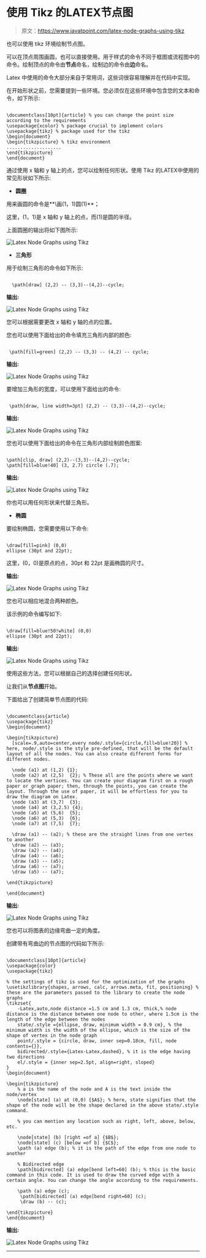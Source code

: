 # 使用 Tikz 的LATEX节点图

> 原文：<https://www.javatpoint.com/latex-node-graphs-using-tikz>

也可以使用 tikz 环境绘制节点图。

可以在顶点周围画圆，也可以直接使用。用于样式的命令不同于框图或流程图中的命令。绘制顶点的命令由**节点**命名，绘制边的命令由**边**命名。

Latex 中使用的命令大部分来自于常用词，这些词很容易理解并在代码中实现。

在开始形状之前，您需要提到一些环境。您必须仅在这些环境中包含您的文本和命令，如下所示:

```

\documentclass[10pt]{article} % you can change the point size according to the requirements
\usepackage{xcolor} % package crucial to implement colors
\usepackage{tikz} % package used for the tikz
\begin{document}
\begin{tikzpicture} % tikz environment 
....................
\end{tikzpicture}
\end{document}

```

通过使用 x 轴和 y 轴上的点，您可以绘制任何形状。使用 Tikz 的LATEX中使用的常见形状如下所示:

*   **圆圈**

用来画圆的命令是**\画(1，1)圆(1)**；

这里，(1，1)是 x 轴和 y 轴上的点，而(1)是圆的半径。

上面圆圈的输出将如下图所示:

![Latex Node Graphs using Tikz](img/ea9735223a8b22ecc4d2e4cdc22137cd.png)

*   **三角形**

用于绘制三角形的命令如下所示:

```

  \path[draw] (2,2) -- (3,3)--(4,2)--cycle;

```

**输出:**

![Latex Node Graphs using Tikz](img/c4e8fb1691a47554044fcf9db6d3b697.png)

您可以根据需要更改 x 轴和 y 轴的点的位置。

您也可以使用下面给出的命令填充三角形内部的颜色:

```

 \path[fill=green] (2,2) -- (3,3) -- (4,2) -- cycle; 

```

**输出:**

![Latex Node Graphs using Tikz](img/6908c73391448059b3077663e9385b8c.png)

要增加三角形的宽度，可以使用下面给出的命令:

```

 \path[draw, line width=3pt] (2,2) -- (3,3)--(4,2)--cycle; 

```

**输出:**

![Latex Node Graphs using Tikz](img/be7e9c219f0b89681b770ac53e814514.png)

您也可以使用下面给出的命令在三角形内部绘制颜色图案:

```

\path[clip, draw] (2,2)--(3,3)--(4,2)--cycle;
\path[fill=blue!40] (3, 2.7) circle (.7);

```

**输出:**

![Latex Node Graphs using Tikz](img/9e948ad407a9d3489b2a208d3ed75b30.png)

你也可以用任何形状来代替三角形。

*   **椭圆**

要绘制椭圆，您需要使用以下命令:

```

\draw[fill=pink] (0,0)
ellipse (30pt and 22pt);

```

这里，(0，0)是原点的点，30pt 和 22pt 是画椭圆的尺寸。

**输出:**

![Latex Node Graphs using Tikz](img/e555490a313bd7779f9ec79430c63f14.png)

您也可以相应地混合两种颜色。

该示例的命令编写如下:

```

\draw[fill=blue!50!white] (0,0)
ellipse (30pt and 22pt);

```

**输出:**

![Latex Node Graphs using Tikz](img/444623ea75d68648ae06f096e582a0a9.png)

使用这些方法，您可以根据自己的选择创建任何形状。

让我们从**节点图**开始。

下面给出了创建简单节点图的代码:

```

\documentclass{article}
\usepackage{tikz}
\begin{document}

\begin{tikzpicture}
  [scale=.9,auto=center,every node/.style={circle,fill=blue!20}] % here, node/.style is the style pre-defined, that will be the default layout of all the nodes. You can also create different forms for different nodes.

  \node (a1) at (1,2) {1};
  \node (a2) at (2,5)  {2}; % These all are the points where we want to locate the vertices. You can create your diagram first on a rough paper or graph paper; then, through the points, you can create the layout. Through the use of paper, it will be effortless for you to draw the diagram on Latex.
  \node (a3) at (3,7)  {3};
  \node (a4) at (3,2.5) {4};
  \node (a5) at (5,6)  {5};
  \node (a6) at (5,3)  {6};
  \node (a7) at (7,5)  {7};

  \draw (a1) -- (a2); % these are the straight lines from one vertex to another
  \draw (a2) -- (a3);
  \draw (a2) -- (a4);
  \draw (a4) -- (a6);
  \draw (a3) -- (a5);
  \draw (a6) -- (a7);
  \draw (a5) -- (a7);

\end{tikzpicture}

\end{document}

```

**输出:**

![Latex Node Graphs using Tikz](img/0978763522239854dad90eb10c1616ff.png)

您也可以将图表的边缘弯曲一定的角度。

创建带有弯曲边的节点图的代码如下所示:

```

\documentclass[10pt]{article}
\usepackage{color}
\usepackage{tikz}

% the settings of tikz is used for the optimization of the graphs
\usetikzlibrary{shapes, arrows, calc, arrows.meta, fit, positioning} % these are the parameters passed to the library to create the node graphs
\tikzset{
    -Latex,auto,node distance =1.5 cm and 1.3 cm, thick,% node distance is the distance between one node to other, where 1.5cm is the length of the edge between the nodes
    state/.style ={ellipse, draw, minimum width = 0.9 cm}, % the minimum width is the width of the ellipse, which is the size of the shape of vertex in the node graph
    point/.style = {circle, draw, inner sep=0.18cm, fill, node contents={}},
    bidirected/.style={Latex-Latex,dashed}, % it is the edge having two directions
    el/.style = {inner sep=2.5pt, align=right, sloped}
}
\begin{document}

\begin{tikzpicture}
    % a is the name of the node and A is the text inside the node/vertex
    \node[state] (a) at (0,0) {$A$}; % here, state signifies that the shape of the node will be the shape declared in the above state/.style command.

    % you can mention any location such as right, left, above, below, etc.

    \node[state] (b) [right =of a] {$B$};
    \node[state] (c) [below =of b] {$C$};
    \path (a) edge (b); % it is the path of the edge from one node to another

    % Bidirected edge
    \path[bidirected] (a) edge[bend left=60] (b); % this is the basic command in this code. It is used to draw the curved edge with a certain angle. You can change the angle according to the requirements.

    \path (a) edge (c);
     \path[bidirected] (a) edge[bend right=60] (c);
     \draw (b) -- (c);

\end{tikzpicture}
\end{document}

```

**输出:**

![Latex Node Graphs using Tikz](img/a98e4cf9d2fdd64c2bb5da42608db6f3.png)

* * *